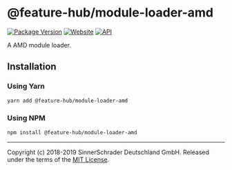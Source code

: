 # @feature-hub/module-loader-amd

[![Package Version][package-badge]][package-npm]
[![Website][website-badge]][website] [![API][api-badge]][api]

A AMD module loader.

## Installation

### Using Yarn

```sh
yarn add @feature-hub/module-loader-amd
```

### Using NPM

```sh
npm install @feature-hub/module-loader-amd
```

---

Copyright (c) 2018-2019 SinnerSchrader Deutschland GmbH. Released under the
terms of the [MIT License][license].

[api]: https://feature-hub.io/@feature-hub/module-loader-amd/
[api-badge]:
  https://img.shields.io/badge/API-%40feature--hub%2Fmodule--loader--amd-%23ea3458.svg
[license]: https://github.com/sinnerschrader/feature-hub/blob/master/LICENSE
[package-badge]: https://img.shields.io/npm/v/@feature-hub/module-loader-amd.svg
[package-npm]: https://www.npmjs.com/package/@feature-hub/module-loader-amd
[website]: https://feature-hub.io/
[website-badge]:
  https://img.shields.io/badge/Website-feature--hub.io-%23500dc5.svg
